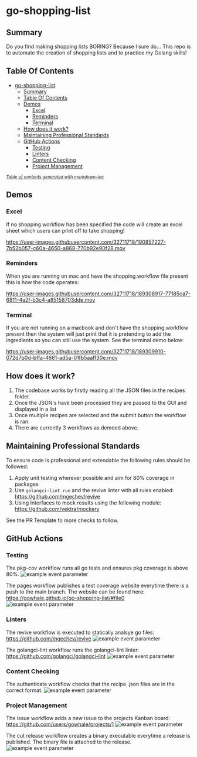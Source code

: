# go-shopping-list

## Summary

Do you find making shopping lists BORING? Because I sure do... This repo is to automate the creation of shopping lists and to practice my Golang skills! 

## Table Of Contents

- [go-shopping-list](#go-shopping-list)
  * [Summary](#summary)
  * [Table Of Contents](#table-of-contents)
  * [Demos](#demos)
    + [Excel](#excel)
    + [Reminders](#reminders)
    + [Terminal](#terminal)
  * [How does it work?](#how-does-it-work)
  * [Maintaining Professional Standards](#maintaining-professional-standards)
  * [GitHub Actions](#github-actions)
    + [Testing](#testing)
    + [Linters](#linters)
    + [Content Checking](#content-checking)
    + [Project Management](#project-management)

<small><i><a href='http://ecotrust-canada.github.io/markdown-toc/'>Table of contents generated with markdown-toc</a></i></small>

## Demos

### Excel 

If no shopping workflow has been specified the code will create an excel sheet which users can print off to take shopping!

https://user-images.githubusercontent.com/32711718/190857227-7b52b057-c60a-4650-a868-770b92e90f28.mov

### Reminders

When you are running on mac and have the shopping.workflow file present this is how the code operates:

https://user-images.githubusercontent.com/32711718/189308917-77185ca7-6811-4a2f-b3c4-a85158703dde.mov

### Terminal 

If you are not running on a macbook and don't have the shopping.workflow present then the system will just print that it is pretending to add the ingredients so you can still use the system. See the terminal demo below:

https://user-images.githubusercontent.com/32711718/189309910-072d7b0d-bffa-4661-ad5a-01fb5aaff30e.mov

## How does it work? 

1. The codebase works by firstly reading all the JSON files in the recipes folder. 
2. Once the JSON's have been processed they are passed to the GUI and displayed in a list
3. Once multiple recipes are selected and the submit button the workflow is ran.
4. There are currently 3 workflows as demoed above.

## Maintaining Professional Standards

To ensure code is professional and extendable the following rules should be followed:

1. Apply unit testing wherever possible and aim for 80% coverage in packages
2. Use `golangci-lint run` and the revive linter with all rules enabled: https://github.com/mgechev/revive 
3. Using Interfaces to mock results using the following module: https://github.com/vektra/mockery 

See the PR Template fo more checks to follow.

## GitHub Actions

### Testing

The pkg-cov workflow runs all go tests and ensures pkg coverage is above 80%.
![example event parameter](https://github.com/gowhale/go-shopping-list/actions/workflows/pkg-cov.yml/badge.svg?event=push)

The pages workflow publishes a test coverage website everytime there is a push to the main branch. The website can be found here: https://gowhale.github.io/go-shopping-list/#file0
![example event parameter](https://github.com/gowhale/go-shopping-list/actions/workflows/pages.yml/badge.svg?event=push)

### Linters

The revive workflow is executed to statically analsye go files: https://github.com/mgechev/revive
![example event parameter](https://github.com/gowhale/go-shopping-list/actions/workflows/revive.yml/badge.svg?event=push)

The golangci-lint workflow runs the golangci-lint linter: https://github.com/golangci/golangci-lint
![example event parameter](https://github.com/gowhale/go-shopping-list/actions/workflows/golangci-lint.yml/badge.svg?event=push)

### Content Checking
The authenticate workflow checks that the recipe .json files are in the correct format.
![example event parameter](https://github.com/gowhale/go-shopping-list/actions/workflows/authenitcate.yml/badge.svg?event=push)

### Project Management

The issue workflow adds a new issue to the projects Kanban board: https://github.com/users/gowhale/projects/1
![example event parameter](https://github.com/gowhale/go-shopping-list/actions/workflows/issue.yml/badge.svg?event=push)

The cut release workflow creates a binary executable everytime a release is published. The binary file is attached to the release.
![example event parameter](https://github.com/gowhale/go-shopping-list/actions/workflows/cut-release.yml/badge.svg?event=push)


